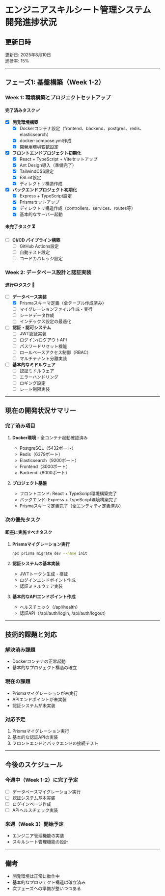 # エンジニアスキルシート管理システム 開発進捗状況

## 更新日時
更新日: 2025年8月10日  
進捗率: 15%

---

## フェーズ1: 基盤構築（Week 1-2）

### Week 1: 環境構築とプロジェクトセットアップ

#### 完了済みタスク ✅

- [x] **開発環境構築**
  - [x] Dockerコンテナ設定（frontend、backend、postgres、redis、elasticsearch）
  - [x] docker-compose.yml作成
  - [x] 開発用環境変数設定

- [x] **フロントエンドプロジェクト初期化**
  - [x] React + TypeScript + Viteセットアップ
  - [x] Ant Design導入（準備完了）
  - [x] TailwindCSS設定
  - [x] ESLint設定
  - [x] ディレクトリ構造作成

- [x] **バックエンドプロジェクト初期化**
  - [x] Express + TypeScript設定
  - [x] Prismaセットアップ
  - [x] ディレクトリ構造作成（controllers、services、routes等）
  - [x] 基本的なサーバー起動

#### 未完了タスク ⏳

- [ ] **CI/CD パイプライン構築**
  - [ ] GitHub Actions設定
  - [ ] 自動テスト設定
  - [ ] コードカバレッジ設定

### Week 2: データベース設計と認証実装

#### 進行中タスク 🔄

- [ ] **データベース実装**
  - [x] Prismaスキーマ定義（全テーブル作成済み）
  - [ ] マイグレーションファイル作成・実行
  - [ ] シードデータ作成
  - [ ] インデックス設定の最適化

- [ ] **認証・認可システム**
  - [ ] JWT認証実装
  - [ ] ログイン/ログアウトAPI
  - [ ] パスワードリセット機能
  - [ ] ロールベースアクセス制御（RBAC）
  - [ ] マルチテナント分離実装

- [ ] **基本的なミドルウェア**
  - [ ] 認証ミドルウェア
  - [ ] エラーハンドリング
  - [ ] ロギング設定
  - [ ] レート制限実装

---

## 現在の開発状況サマリー

### 完了済み項目
1. **Docker環境** - 全コンテナ起動確認済み
   - PostgreSQL（5432ポート）
   - Redis（6379ポート）
   - Elasticsearch（9200ポート）
   - Frontend（3000ポート）
   - Backend（8000ポート）

2. **プロジェクト基盤**
   - フロントエンド: React + TypeScript環境構築完了
   - バックエンド: Express + TypeScript環境構築完了
   - Prismaスキーマ定義完了（全エンティティ定義済み）

### 次の優先タスク

#### 即座に実施すべきタスク
1. **Prismaマイグレーション実行**
   ```bash
   npx prisma migrate dev --name init
   ```

2. **認証システムの基本実装**
   - JWTトークン生成・検証
   - ログインエンドポイント作成
   - 認証ミドルウェア実装

3. **基本的なAPIエンドポイント作成**
   - ヘルスチェック（/api/health）
   - 認証API（/api/auth/login, /api/auth/logout）

---

## 技術的課題と対応

### 解決済み課題
- Dockerコンテナの正常起動
- 基本的なプロジェクト構造の確立

### 現在の課題
- Prismaマイグレーションが未実行
- APIエンドポイントが未実装
- 認証システムが未実装

### 対応予定
1. Prismaマイグレーション実行
2. 基本的な認証APIの実装
3. フロントエンドとバックエンドの接続テスト

---

## 今後のスケジュール

### 今週中（Week 1-2）に完了予定
- [ ] データベースマイグレーション実行
- [ ] 認証システム基本実装
- [ ] ログインページ作成
- [ ] APIヘルスチェック実装

### 来週（Week 3）開始予定
- エンジニア管理機能の実装
- スキルシート管理機能の設計

---

## 備考
- 開発環境は正常に動作中
- 基本的なプロジェクト構造は確立済み
- 次フェーズへの準備が整いつつある